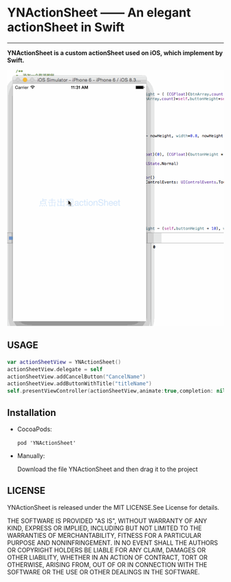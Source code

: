 # YNActionSheet —— An elegant actionSheet in Swift 

***

**YNActionSheet is a custom actionSheet used on iOS, which implement by Swift.**

 ![YNActionSheet.gif](/Resource/YNActionSheet.gif)


## USAGE

```Swift
var actionSheetView = YNActionSheet()
actionSheetView.delegate = self
actionSheetView.addCancelButton("CancelName")
actionSheetView.addButtonWithTitle("titleName")
self.presentViewController(actionSheetView,animate:true,completion: nil)
```

## Installation

 - CocoaPods:

 	` pod 'YNActionSheet' `

 - Manually:

 	 Download the file YNActionSheet and then drag it to the project


## LICENSE 

 YNActionSheet is released under the MIT LICENSE.See License for details.

 THE SOFTWARE IS PROVIDED "AS IS", WITHOUT WARRANTY OF ANY KIND, EXPRESS OR
 IMPLIED, INCLUDING BUT NOT LIMITED TO THE WARRANTIES OF MERCHANTABILITY,
 FITNESS FOR A PARTICULAR PURPOSE AND NONINFRINGEMENT. IN NO EVENT SHALL THE
 AUTHORS OR COPYRIGHT HOLDERS BE LIABLE FOR ANY CLAIM, DAMAGES OR OTHER
 LIABILITY, WHETHER IN AN ACTION OF CONTRACT, TORT OR OTHERWISE, ARISING FROM,
 OUT OF OR IN CONNECTION WITH THE SOFTWARE OR THE USE OR OTHER DEALINGS IN
 THE SOFTWARE.